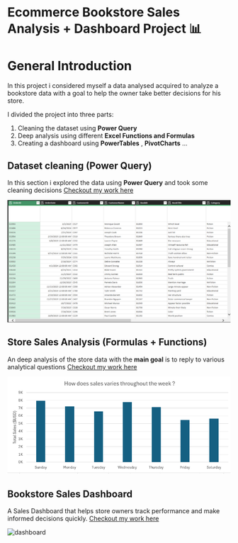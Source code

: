 # Ecommerce Bookstore Sales Analysis + Dashboard Project 📊

# General Introduction

In this project i considered myself a data analysed acquired to analyze a bookstore data with a goal to help the owner take better decisions for his store.

I divided the project into three parts:

1. Cleaning the dataset using **Power Query**
2. Deep analysis using different **Excel Functions and Formulas**
3. Creating a dashboard using **PowerTables** , **PivotCharts** ...

## Dataset cleaning (Power Query)

In this section i explored the data using **Power Query** and took some cleaning decisions
[Checkout my work here](/Project_0_cleaning)

![Project 0 Photo](/images/project_0_photo_last.png)

## Store Sales Analysis (Formulas + Functions)

An deep analysis of the store data with the **main goal** is to reply to various analytical questions
[Checkout my work here](/Project_1_analysis)

![Project 1 Photo](/images/project_1_photo.png)

## Bookstore Sales Dashboard

A Sales Dashboard that helps store owners track performance and make informed decisions quickly.
[Checkout my work here](/Project_2_dashboard)

<img width="1892" height="855" alt="dashboard" src="https://github.com/user-attachments/assets/76ccd125-a462-445f-8f96-d6f0ee0e9d42" />

